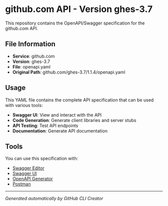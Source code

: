 # github.com API - Version ghes-3.7

This repository contains the OpenAPI/Swagger specification for the github.com API.

## File Information

- **Service**: github.com
- **Version**: ghes-3.7
- **File**: openapi.yaml
- **Original Path**: github.com/ghes-3.7/1.1.4/openapi.yaml

## Usage

This YAML file contains the complete API specification that can be used with various tools:

- **Swagger UI**: View and interact with the API
- **Code Generation**: Generate client libraries and server stubs
- **API Testing**: Test API endpoints
- **Documentation**: Generate API documentation

## Tools

You can use this specification with:

- [Swagger Editor](https://editor.swagger.io/)
- [Swagger UI](https://swagger.io/tools/swagger-ui/)
- [OpenAPI Generator](https://openapi-generator.tech/)
- [Postman](https://www.postman.com/)

---

*Generated automatically by GitHub CLI Creator*
